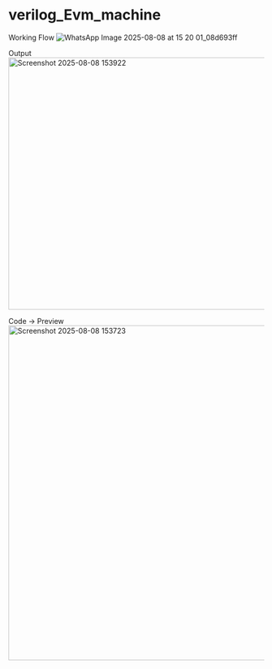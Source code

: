 # verilog_Evm_machine

Working Flow
![WhatsApp Image 2025-08-08 at 15 20 01_08d693ff](https://github.com/user-attachments/assets/4c8f276e-2509-4527-99fa-3cd92789175d)


Output 
<img width="1003" height="497" alt="Screenshot 2025-08-08 153922" src="https://github.com/user-attachments/assets/9a64c0ca-9c84-4d66-b861-d99cfe895117" />

Code -> Preview 
<img width="1620" height="660" alt="Screenshot 2025-08-08 153723" src="https://github.com/user-attachments/assets/ad9bf8ed-034e-441e-97cd-60c1124faa50" />

